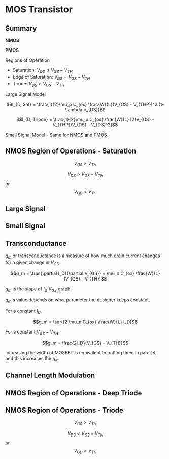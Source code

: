 # MOS Transistor

## Summary

**NMOS**

**PMOS**

Regions of Operation
* Saturation: $V_{DS}\leq V_{GS} - V_{TH}$
* Edge of Saturation: $V_{DS} = V_{GS} - V_{TH}$
* Triode: $V_{DS} > V_{GS} - V_{TH}$

Large Signal Model

$$I_{D, Sat} = \frac{1}{2}\mu_p C_{ox} \frac{W}{L}(V_{GS} - V_{THP})^2 (1-\lambda V_{DS})$$

$$I_{D, Triode} = \frac{1}{2}\mu_p C_{ox} \frac{W}{L} [2(V_{GS} - V_{THP})V_{DS} - V_{DS}^2]$$

Small Signal Model - Same for NMOS and PMOS





## NMOS Region of Operations - Saturation

$$V_{GS} > V_{TH}$$

$$V_{DS} > V_{GS} - V_{TH}$$ or $$V_{GD} < V_{TH}$$

## Large Signal

## Small Signal

## Transconductance

$g_m$ or transconductance is a measure of how much drain current changes for a given change in $V_{GS}$

$$g_m = \frac{\partial I_D}{\partial V_{GS}} = \mu_n C_{ox} \frac{W}{L} (V_{GS} - V_{TH})$$

$g_m$ is the slope of $I_D$ $V_{GS}$ graph

$g_m$'s value depends on what parameter the designer keeps constant.

For a constant $I_D$, 

$$g_m = \sqrt{2 \mu_n C_{ox} \frac{W}{L} I_D}$$

For a constant $V_{GS} - V_{TH}$

$$g_m = \frac{2I_D}{V_{GS} - V_{TH}}$$

Increasing the width of MOSFET is equivalent to putting them in parallel, and this increases the $g_m$

## Channel Length Modulation

## NMOS Region of Operations - Deep Triode

## NMOS Region of Operations - Triode

$$V_{GS} > V_{TH}$$

$$V_{DS} < V_{GS} - V_{TH}$$ or $$V_{GD} > V_{TH}$$
